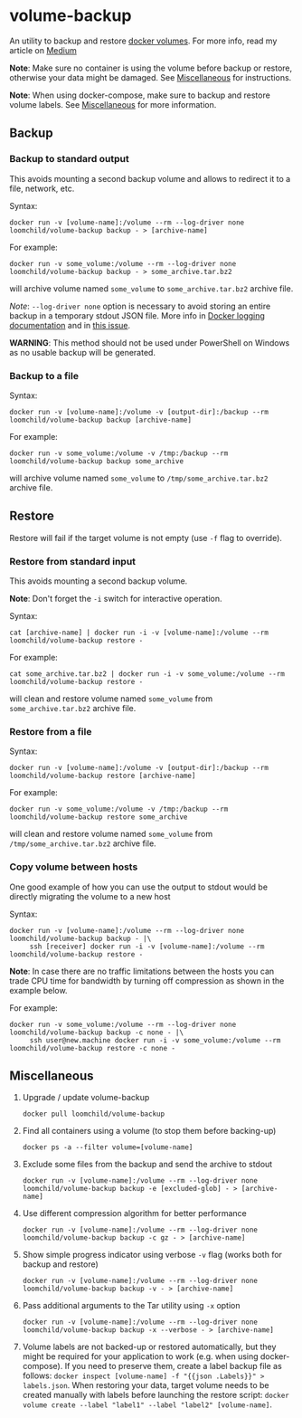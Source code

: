 # volume-backup

An utility to backup and restore [docker volumes](https://docs.docker.com/engine/reference/commandline/volume/). For more info, read my article on [Medium](https://medium.com/@jareklipski/backup-restore-docker-named-volumes-350397b8e362)

**Note**: Make sure no container is using the volume before backup or restore, otherwise your data might be damaged. See [Miscellaneous](#miscellaneous) for instructions.

**Note**: When using docker-compose, make sure to backup and restore volume labels. See [Miscellaneous](#miscellaneous) for more information.

## Backup

### Backup to standard output

This avoids mounting a second backup volume and allows to redirect it to a file, network, etc.

Syntax:

    docker run -v [volume-name]:/volume --rm --log-driver none loomchild/volume-backup backup - > [archive-name]

For example:

    docker run -v some_volume:/volume --rm --log-driver none loomchild/volume-backup backup - > some_archive.tar.bz2

will archive volume named `some_volume` to `some_archive.tar.bz2` archive file.

*Note*: `--log-driver none` option is necessary to avoid storing an entire backup in a temporary stdout JSON file. More info in [Docker logging documentation](https://docs.docker.com/config/containers/logging/configure/) and in [this issue](https://github.com/loomchild/volume-backup/issues/39).

**WARNING**: This method should not be used under PowerShell on Windows as no usable backup will be generated.

### Backup to a file

Syntax:

    docker run -v [volume-name]:/volume -v [output-dir]:/backup --rm loomchild/volume-backup backup [archive-name]

For example:

    docker run -v some_volume:/volume -v /tmp:/backup --rm loomchild/volume-backup backup some_archive

will archive volume named `some_volume` to `/tmp/some_archive.tar.bz2` archive file.

## Restore

Restore will fail if the target volume is not empty (use `-f` flag to override).

### Restore from standard input

This avoids mounting a second backup volume.

**Note**: Don't forget the `-i` switch for interactive operation.

Syntax:

    cat [archive-name] | docker run -i -v [volume-name]:/volume --rm loomchild/volume-backup restore -

For example:

    cat some_archive.tar.bz2 | docker run -i -v some_volume:/volume --rm loomchild/volume-backup restore -

will clean and restore volume named `some_volume` from `some_archive.tar.bz2` archive file.

### Restore from a file

Syntax:

    docker run -v [volume-name]:/volume -v [output-dir]:/backup --rm loomchild/volume-backup restore [archive-name]

For example:

    docker run -v some_volume:/volume -v /tmp:/backup --rm loomchild/volume-backup restore some_archive

will clean and restore volume named `some_volume` from `/tmp/some_archive.tar.bz2` archive file.

### Copy volume between hosts

One good example of how you can use the output to stdout would be directly migrating the volume to a new host

Syntax:

    docker run -v [volume-name]:/volume --rm --log-driver none loomchild/volume-backup backup - |\
         ssh [receiver] docker run -i -v [volume-name]:/volume --rm loomchild/volume-backup restore -

**Note**: In case there are no traffic limitations between the hosts you can trade CPU time for bandwidth by turning off compression as shown in the example below.

For example:

    docker run -v some_volume:/volume --rm --log-driver none loomchild/volume-backup backup -c none - |\
         ssh user@new.machine docker run -i -v some_volume:/volume --rm loomchild/volume-backup restore -c none -
    
## Miscellaneous

1. Upgrade / update volume-backup
    ```
    docker pull loomchild/volume-backup
    ```

1. Find all containers using a volume (to stop them before backing-up)
    ```
    docker ps -a --filter volume=[volume-name]
    ```

1. Exclude some files from the backup and send the archive to stdout
    ```
    docker run -v [volume-name]:/volume --rm --log-driver none loomchild/volume-backup backup -e [excluded-glob] - > [archive-name]
    ```

1. Use different compression algorithm for better performance
    ```
    docker run -v [volume-name]:/volume --rm --log-driver none loomchild/volume-backup backup -c gz - > [archive-name]
    ```
1. Show simple progress indicator using verbose `-v` flag (works both for backup and restore)
    ```
    docker run -v [volume-name]:/volume --rm --log-driver none loomchild/volume-backup backup -v - > [archive-name]
    ```
1. Pass additional arguments to the Tar utility using `-x` option
    ```
    docker run -v [volume-name]:/volume --rm --log-driver none loomchild/volume-backup backup -x --verbose - > [archive-name]
    ```
1. Volume labels are not backed-up or restored automatically, but they might be required for your application to work (e.g. when using docker-compose). If you need to preserve them, create a label backup file as follows: `docker inspect [volume-name] -f "{{json .Labels}}" > labels.json`. When restoring your data, target volume needs to be created manually with labels before launching the restore script: `docker volume create --label "label1" --label "label2" [volume-name]`.
